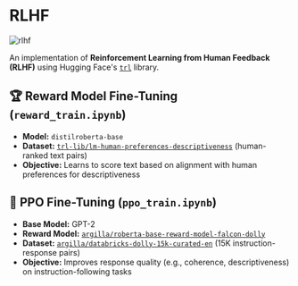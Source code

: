 # RLHF
![rlhf](https://github.com/user-attachments/assets/db7ce021-a043-4567-8e04-8fffcb8bc700)

An implementation of **Reinforcement Learning from Human Feedback (RLHF)** using Hugging Face's [`trl`](https://huggingface.co/docs/trl) library.

## 🏆 Reward Model Fine-Tuning (`reward_train.ipynb`)
- **Model:** `distilroberta-base`
- **Dataset:** [`trl-lib/lm-human-preferences-descriptiveness`](https://huggingface.co/datasets/trl-lib/lm-human-preferences-descriptiveness) (human-ranked text pairs)
- **Objective:** Learns to score text based on alignment with human preferences for descriptiveness

## 🦾 PPO Fine-Tuning (`ppo_train.ipynb`)
- **Base Model:** GPT-2
- **Reward Model:** [`argilla/roberta-base-reward-model-falcon-dolly`](https://huggingface.co/argilla/roberta-base-reward-model-falcon-dolly)
- **Dataset:** [`argilla/databricks-dolly-15k-curated-en`](https://huggingface.co/datasets/argilla/databricks-dolly-15k-curated-en) (15K instruction-response pairs)
- **Objective:** Improves response quality (e.g., coherence, descriptiveness) on instruction-following tasks
